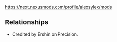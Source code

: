 https://next.nexusmods.com/profile/alexsylex/mods

## Relationships

- Credited by Ershin on Precision.
